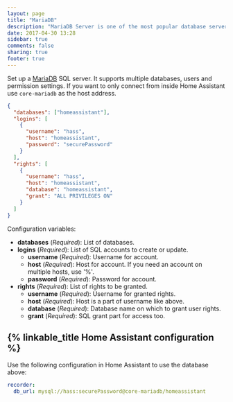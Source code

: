 ```yaml
---
layout: page
title: "MariaDB"
description: "MariaDB Server is one of the most popular database servers in the world."
date: 2017-04-30 13:28
sidebar: true
comments: false
sharing: true
footer: true
---
```


Set up a [MariaDB](https://mariadb.org/) SQL server. It supports multiple databases, users and permission settings. If you want to only connect from inside Home Assistant use `core-mariadb` as the host address.

```json
{
  "databases": ["homeassistant"],
  "logins": [
    {
      "username": "hass",
      "host": "homeassistant",
      "password": "securePassword"
    }
  ],
  "rights": [
    {
      "username": "hass",
      "host": "homeassistant",
      "database": "homeassistant",
      "grant": "ALL PRIVILEGES ON"
    }
  ]
}
```

Configuration variables:

- **databases** (*Required*): List of databases.
- **logins** (*Required*): List of SQL accounts to create or update.
  - **username** (*Required*): Username for account.
  - **host** (*Required*): Host for account. If you need an account on multiple hosts, use '%'.
  - **password** (*Required*): Password for account.
- **rights** (*Required*): List of rights to be granted.
  - **username** (*Required*): Username for granted rights.
  - **host** (*Required*): Host is a part of username like above.
  - **database** (*Required*): Database name on which to grant user rights.
  - **grant** (*Required*): SQL grant part for access too.

## {% linkable_title Home Assistant configuration %}

Use the following configuration in Home Assistant to use the database above:

```yaml
recorder:
  db_url: mysql://hass:securePassword@core-mariadb/homeassistant
```
